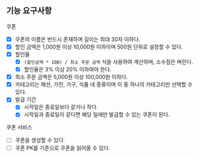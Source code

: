 ## 기능 요구사항

쿠폰
- [x] 쿠폰의 이름은 반드시 존재하며 길이는 최대 30자 이하다.
- [x] 할인 금액은 1,000원 이상 10,000원 이하이며 500원 단위로 설정할 수 있다.
- [x] 할인율
    - [x] `(할인금액 * 100) / 최소 주문 금액` 식을 사용하여 계산하며, 소수점은 버린다.
    - [x] 할인율은 3% 이상 20% 이하여야 한다.
- [x] 최소 주문 금액은 5,000원 이상 100,000원 이하다.
- [x] 카테고리는 패션, 가전, 가구, 식품 네 종류이며 이 중 하나의 카테고리만 선택할 수 있다.
- [x] 발급 기간
    - [x] 시작일은 종료일보다 같거나 작다.
    - [x] 시작일과 종료일이 같다면 해당 일에만 발급할 수 있는 쿠폰이 된다.

쿠폰 서비스
- [ ] 쿠폰을 생성할 수 있다.
- [ ] 쿠폰 PK를 기준으로 쿠폰을 읽어올 수 있다.
